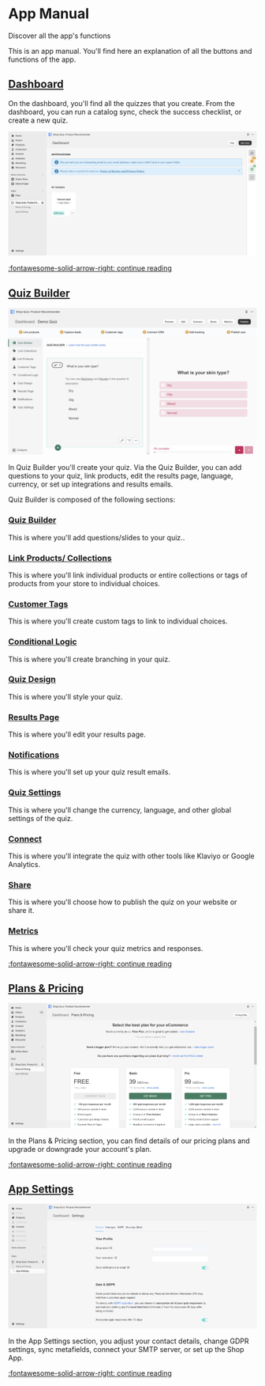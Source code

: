 # App Manual

Discover all the app's functions

This is an app manual. You'll find here an explanation of all the buttons and functions of the app.

## [Dashboard](dashboard.md)

On the dashboard, you'll find all the quizzes that you create. From the dashboard, you can run a catalog sync, check the success checklist, or create a new quiz.

![dashboard](/images/manual_dashboard.png)

[:fontawesome-solid-arrow-right: continue reading](dashboard.md)

## [Quiz Builder](quiz-builder.md)

![quiz builder quiz builder section](/images/manual_quizbuilder_quizbuilder.png)

In Quiz Builder you'll create your quiz. Via the Quiz Builder, you can add questions to your quiz, link products, edit the results page, language, currency, or set up integrations and results emails.

Quiz Builder is composed of the following sections:

### [Quiz Builder](https://docs.revenuehunt.com/reference/quiz-builder/#quiz-builder_1)

This is where you'll add questions/slides to your quiz..

### [Link Products/ Collections](https://docs.revenuehunt.com/reference/quiz-builder/#link-collections)

This is where you'll link individual products or entire collections or tags of products from your store to individual choices.

### [Customer Tags](https://docs.revenuehunt.com/reference/quiz-builder/#customer-tags) 

This is where you'll create custom tags to link to individual choices.

### [Conditional Logic](https://docs.revenuehunt.com/reference/quiz-builder/#conditional-logic)

This is where you'll create branching in your quiz.

### [Quiz Design](https://docs.revenuehunt.com/reference/quiz-builder/#quiz-design) 

This is where you'll style your quiz.

### [Results Page](https://docs.revenuehunt.com/reference/quiz-builder/#results-page)

This is where you'll edit your results page.

### [Notifications](https://docs.revenuehunt.com/reference/quiz-builder/#notifications) 

This is where you'll set up your quiz result emails.

### [Quiz Settings](https://docs.revenuehunt.com/reference/quiz-builder/#quiz-settings)

This is where you'll change the currency, language, and other global settings of the quiz.

### [Connect](https://docs.revenuehunt.com/reference/quiz-builder/#connect)

This is where you'll integrate the quiz with other tools like Klaviyo or Google Analytics.

### [Share](https://docs.revenuehunt.com/reference/quiz-builder/#share)

This is where you'll choose how to publish the quiz on your website or share it.

### [Metrics](https://docs.revenuehunt.com/reference/quiz-builder/#metrics)

This is where you'll check your quiz metrics and responses.

[:fontawesome-solid-arrow-right: continue reading](quiz-builder.md)

## [Plans & Pricing](plans-pricing.md)

![plans & pricing page](/images/manual_plans_pricing.png)

In the Plans & Pricing section, you can find details of our pricing plans and upgrade or downgrade your account's plan.

[:fontawesome-solid-arrow-right: continue reading](plans-pricing.md)

## [App Settings](app-settings.md)

![app settings general](/images/manual_appsettings_general.png)

In the App Settings section, you adjust your contact details, change GDPR settings, sync metafields, connect your SMTP server, or set up the Shop App.

[:fontawesome-solid-arrow-right: continue reading](app-settings.md)

